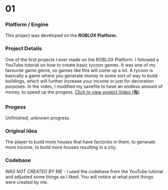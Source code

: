 # 01

### Platform / Engine
This project was developed on the **ROBLOX Platform.**

### Project Details
One of the first projects I ever made on the ROBLOX Platform. I followed a YouTube tutorial on how to create basic tycoon games. It was one of my favourite game genre, so games like this will come up a lot. A tycoon is basically a game where you generate money in some sort of way to build buildings, which will further increase your income or just for decoration purposes. In the video, I modified my savefile to have an endless amount of money, to speed up the progess.
[Click to view project Video (🔇)](https://hyper-tech.ch/!videos/SAE/01.mp4)

### Progess
Unfinished, unknown progress.

### Original Idea
The player to build more houses that have factories in them, to generate more income, to build more houses resulting in a city.

### Codebase
*WAS NOT CREATED BY ME* - I used the codebase from the YouTube tutorial and adjusted some things as I liked. You will notice at what point things were created by me.